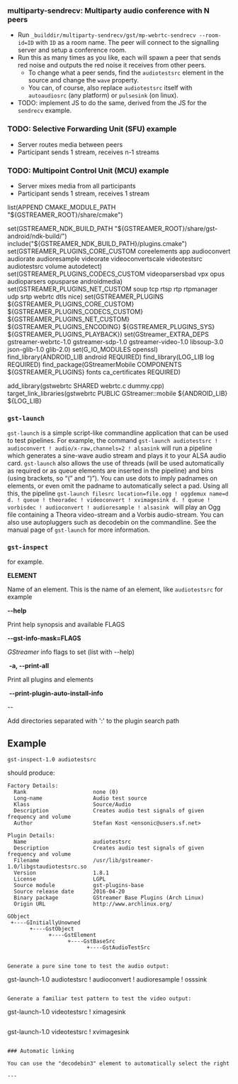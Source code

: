 
### multiparty-sendrecv: Multiparty audio conference with N peers

* Run `_builddir/multiparty-sendrecv/gst/mp-webrtc-sendrecv --room-id=ID` with `ID` as a room name. The peer will connect to the signalling server and setup a conference room.
* Run this as many times as you like, each will spawn a peer that sends red noise and outputs the red noise it receives from other peers.
  - To change what a peer sends, find the `audiotestsrc` element in the source and change the `wave` property.
  - You can, of course, also replace `audiotestsrc` itself with `autoaudiosrc` (any platform) or `pulsesink` (on linux).
* TODO: implement JS to do the same, derived from the JS for the `sendrecv` example.

### TODO: Selective Forwarding Unit (SFU) example

* Server routes media between peers
* Participant sends 1 stream, receives n-1 streams

### TODO: Multipoint Control Unit (MCU) example

* Server mixes media from all participants
* Participant sends 1 stream, receives 1 stream

list(APPEND CMAKE_MODULE_PATH "${GSTREAMER_ROOT}/share/cmake")

set(GSTREAMER_NDK_BUILD_PATH  "${GSTREAMER_ROOT}/share/gst-android/ndk-build/")
include("${GSTREAMER_NDK_BUILD_PATH}/plugins.cmake")
set(GSTREAMER_PLUGINS_CORE_CUSTOM coreelements app audioconvert audiorate audioresample videorate videoconvertscale videotestsrc audiotestsrc volume autodetect)
set(GSTREAMER_PLUGINS_CODECS_CUSTOM videoparsersbad vpx opus audioparsers opusparse androidmedia)
set(GSTREAMER_PLUGINS_NET_CUSTOM soup tcp rtsp rtp rtpmanager udp srtp webrtc dtls nice)
set(GSTREAMER_PLUGINS         ${GSTREAMER_PLUGINS_CORE_CUSTOM} ${GSTREAMER_PLUGINS_CODECS_CUSTOM} ${GSTREAMER_PLUGINS_NET_CUSTOM} ${GSTREAMER_PLUGINS_ENCODING} ${GSTREAMER_PLUGINS_SYS} ${GSTREAMER_PLUGINS_PLAYBACK})
set(GStreamer_EXTRA_DEPS gstreamer-webrtc-1.0 gstreamer-sdp-1.0 gstreamer-video-1.0 libsoup-3.0 json-glib-1.0 glib-2.0)
set(G_IO_MODULES openssl)
find_library(ANDROID_LIB android REQUIRED)
find_library(LOG_LIB log REQUIRED)
find_package(GStreamerMobile COMPONENTS ${GSTREAMER_PLUGINS} fonts ca_certificates REQUIRED)

add_library(gstwebrtc SHARED webrtc.c dummy.cpp)
target_link_libraries(gstwebrtc
    PUBLIC
        GStreamer::mobile
        ${ANDROID_LIB}
        ${LOG_LIB}

### `gst-launch`

`gst-launch` is a simple script-like commandline application that can be
used to test pipelines. For example, the command `gst-launch
audiotestsrc ! audioconvert !
audio/x-raw,channels=2 ! alsasink` will run a pipeline which generates a
sine-wave audio stream and plays it to your ALSA audio card.
`gst-launch` also allows the use of threads (will be used automatically
as required or as queue elements are inserted in the pipeline) and bins
(using brackets, so “(” and “)”). You can use dots to imply padnames on
elements, or even omit the padname to automatically select a pad. Using
all this, the pipeline `gst-launch filesrc location=file.ogg ! oggdemux
name=d
d. ! queue ! theoradec ! videoconvert ! xvimagesink
d. ! queue ! vorbisdec ! audioconvert ! audioresample ! alsasink
` will play an Ogg file containing a Theora video-stream and a Vorbis
audio-stream. You can also use autopluggers such as decodebin on the
commandline. See the manual page of `gst-launch` for more information.

### `gst-inspect`
for example.

**ELEMENT**

Name of an element. This is the name of an element, like
`audiotestsrc` for example

**--help**

Print help synopsis and available FLAGS

**--gst-info-mask=FLAGS**

*GStreamer* info flags to set (list with --help)

 **-a, --print-all**

Print all plugins and elements

 **--print-plugin-auto-install-info**

--

Add directories separated with ':' to the plugin search path

## Example

    gst-inspect-1.0 audiotestsrc

should produce:

    Factory Details:
      Rank                     none (0)
      Long-name                Audio test source
      Klass                    Source/Audio
      Description              Creates audio test signals of given frequency and volume
      Author                   Stefan Kost <ensonic@users.sf.net>

    Plugin Details:
      Name                     audiotestsrc
      Description              Creates audio test signals of given frequency and volume
      Filename                 /usr/lib/gstreamer-1.0/libgstaudiotestsrc.so
      Version                  1.8.1
      License                  LGPL
      Source module            gst-plugins-base
      Source release date      2016-04-20
      Binary package           GStreamer Base Plugins (Arch Linux)
      Origin URL               http://www.archlinux.org/

    GObject
     +----GInitiallyUnowned
           +----GstObject
                 +----GstElement
                       +----GstBaseSrc
                             +----GstAudioTestSrc
```

Generate a pure sine tone to test the audio output:

```
gst-launch-1.0 audiotestsrc ! audioconvert ! audioresample ! osssink
```

Generate a familiar test pattern to test the video output:

```
gst-launch-1.0 videotestsrc ! ximagesink
```

```
gst-launch-1.0 videotestsrc ! xvimagesink
```

### Automatic linking

You can use the "decodebin3" element to automatically select the right

---

